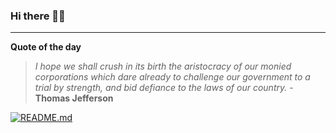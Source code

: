 ### Hi there 👋🏻


---

**Quote of the day**

> *I hope we shall crush in its birth the aristocracy of our monied corporations which dare already to challenge our government to a trial by strength, and bid defiance to the laws of our country.* - **Thomas Jefferson** 

[![README.md](https://github.com/marcolovazzano/marcolovazzano/actions/workflows/readme.yml/badge.svg?branch=main)](https://github.com/marcolovazzano/marcolovazzano/actions/workflows/readme.yml)
